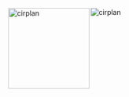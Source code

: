 <div><img align="left" height="165" src="https://github-readme-stats.vercel.app/api?username=cirplan&show_icons=true&theme=tokyonight&count_private=true" alt="cirplan" /></div>

<div>&nbsp;<img align="left" src="https://github-readme-stats.vercel.app/api/top-langs?username=cirplan&show_icons=true&layout=compact&theme=tokyonight" alt="cirplan" /></div>


